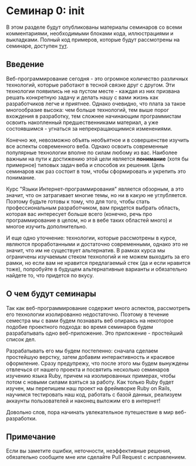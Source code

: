 # Семинар 0: init

В этом разделе будут опубликованы материалы семинаров со всеми комментариями, необходимыми блоками кода, иллюстрациями и выкладками. Полный код примеров, которые будут рассмотрены на семинаре, доступен [тут](https://github.com/ics6rb/seminars-autumn-2k18).

## Введение

Веб-программирование сегодня - это огромное количество различных технологий, которые работают в тесной связке друг с другом. Эти технологии появились не на пустом месте - каждая из них призвана решать конкретную задачу и делать нашу с вами жизнь как разработчиков легче и приятнее. Однако очевидно, что плата за такое многообразие высока: чем больше технологий, тем выше порог вхождения в разработку, тем сложнее начинающим программистам освоить накопленный предшественниками материал, а уже состоявшимся - угнаться за непрекращающимися изменениями.

Конечно же, невозможно объять необъятное и в совершенстве изучить все аспекты современного веба. Однако освоить современные популярные технологии вполне по силам любому из вас. Наиболее важным на пути к достижению этой цели является **понимание** (хотя бы примерное) типовых задач веба и способов их решения. Цель семинаров как раз состоит в том, чтобы сформировать и укрепить это понимание.

Курс "Языки Интернет-программирования" является обзорным, а это значит, что он затрагивает многие темы, но ни в какую не углубляется. Поэтому будьте готовы к тому, что для того, чтобы стать профессиональным разработчиком, вам придется выбрать область, которая вас интересует больше всего (конечно, речь про программирование в целом, но и в вебе таких областей много) и многое изучить дополнительно.

И еще одно уточнение: технологии, которые рассмотрены в курсе, являются проработанными и достаточно современными, однако это не значит, что им не существует альтернатив. В рамках курса мы ограничены изучаемым стеком технологий и не можем выходить за его рамки, но если вам не нравится предлагаемый стек (да и если нравится тоже), попробуйте в будущем альтернативные варианты и обязательно найдете то, что придется по вкусу.

## О чем будут семинары

Так как веб-программирование содержит много аспектов, рассмотреть его технологии изолированно недостаточно. Поэтому в течение семестра мы с вами будем познавать веб опираясь на некоторое подобие проектного подхода: во время семинаров будем разрабатывать одно веб-приложение. Это приложение - простейший список дел.

Разрабатывать его мы будем постепенно: сначала сделаем простейшую верстку, затем добавим интерактивность и красивое оформление. Сразу предупрежу, что после этого мы будем вынуждены отвлечься от нашего проекта и посвятить несколько семинаров изучению языка Ruby, причем на изолированных примерах, чтобы потом с новыми силами взяться за работу. Как только Ruby будет изучен, мы перепишем наш проект на фреймворке Ruby on Rails, научимся тестировать наш код, работать с базой данных, реализуем аккаунты пользователей и наконец выложим его в интернет!

Довольно слов, пора начинать увлекательное путешествие в мир веб-разработки.

## Примечание

Если вы заметите ошибки, неточности, неэффективные решения, обязательно сообщите мне или сделайте Pull Request с исправлением.

